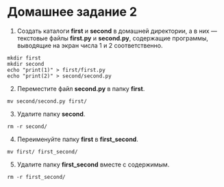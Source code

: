 # Домашнее задание 2
1. Создать каталоги **first** и **second** в домашней директории, а в них — текстовые файлы **first.py** и **second.py**, содержащие программы, выводящие на экран числа 1 и 2 соответственно.
```
mkdir first
mkdir second
echo "print(1)" > first/first.py
echo "print(2)" > second/second.py
```
2. Переместите файл **second.py** в папку **first**.
```
mv second/second.py first/
```
3. Удалите папку **second**.
```
rm -r second/
```
4. Переименуйте папку **first** в **first_second**.
```
mv first/ first_second/
```
5. Удалите папку **first_second** вместе с содержимым.
```
rm -r first_second/
```
